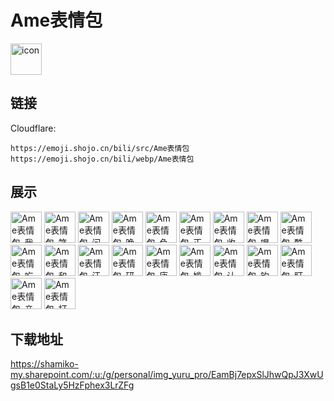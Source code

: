 # Ame表情包
<img src="https://emoji.shojo.cn/bili/src/Ame表情包/icon.png" width="50" height="50" alt="icon">

## 链接
Cloudflare:
```
https://emoji.shojo.cn/bili/src/Ame表情包
https://emoji.shojo.cn/bili/webp/Ame表情包
```
## 展示
<img src="https://emoji.shojo.cn/bili/src/Ame表情包/Ame表情包-我觉得行.png" width="50" height="50" alt="Ame表情包-我觉得行">
<img src="https://emoji.shojo.cn/bili/src/Ame表情包/Ame表情包-笑.png" width="50" height="50" alt="Ame表情包-笑">
<img src="https://emoji.shojo.cn/bili/src/Ame表情包/Ame表情包-问号.png" width="50" height="50" alt="Ame表情包-问号">
<img src="https://emoji.shojo.cn/bili/src/Ame表情包/Ame表情包-晚安.png" width="50" height="50" alt="Ame表情包-晚安">
<img src="https://emoji.shojo.cn/bili/src/Ame表情包/Ame表情包-负分.png" width="50" height="50" alt="Ame表情包-负分">
<img src="https://emoji.shojo.cn/bili/src/Ame表情包/Ame表情包-正分.png" width="50" height="50" alt="Ame表情包-正分">
<img src="https://emoji.shojo.cn/bili/src/Ame表情包/Ame表情包-收收味.png" width="50" height="50" alt="Ame表情包-收收味">
<img src="https://emoji.shojo.cn/bili/src/Ame表情包/Ame表情包-唱歌.png" width="50" height="50" alt="Ame表情包-唱歌">
<img src="https://emoji.shojo.cn/bili/src/Ame表情包/Ame表情包-酷.png" width="50" height="50" alt="Ame表情包-酷">
<img src="https://emoji.shojo.cn/bili/src/Ame表情包/Ame表情包-吃海苔.png" width="50" height="50" alt="Ame表情包-吃海苔">
<img src="https://emoji.shojo.cn/bili/src/Ame表情包/Ame表情包-和解.png" width="50" height="50" alt="Ame表情包-和解">
<img src="https://emoji.shojo.cn/bili/src/Ame表情包/Ame表情包-汗.png" width="50" height="50" alt="Ame表情包-汗">
<img src="https://emoji.shojo.cn/bili/src/Ame表情包/Ame表情包-研究.png" width="50" height="50" alt="Ame表情包-研究">
<img src="https://emoji.shojo.cn/bili/src/Ame表情包/Ame表情包-唐.png" width="50" height="50" alt="Ame表情包-唐">
<img src="https://emoji.shojo.cn/bili/src/Ame表情包/Ame表情包-尴尬.png" width="50" height="50" alt="Ame表情包-尴尬">
<img src="https://emoji.shojo.cn/bili/src/Ame表情包/Ame表情包-认同.png" width="50" height="50" alt="Ame表情包-认同">
<img src="https://emoji.shojo.cn/bili/src/Ame表情包/Ame表情包-钓鱼.png" width="50" height="50" alt="Ame表情包-钓鱼">
<img src="https://emoji.shojo.cn/bili/src/Ame表情包/Ame表情包-盯.png" width="50" height="50" alt="Ame表情包-盯">
<img src="https://emoji.shojo.cn/bili/src/Ame表情包/Ame表情包-亲亲.png" width="50" height="50" alt="Ame表情包-亲亲">
<img src="https://emoji.shojo.cn/bili/src/Ame表情包/Ame表情包-打招呼.png" width="50" height="50" alt="Ame表情包-打招呼">

## 下载地址

https://shamiko-my.sharepoint.com/:u:/g/personal/img_yuru_pro/EamBj7epxSlJhwQpJ3XwUgsB1e0StaLy5HzFphex3LrZFg